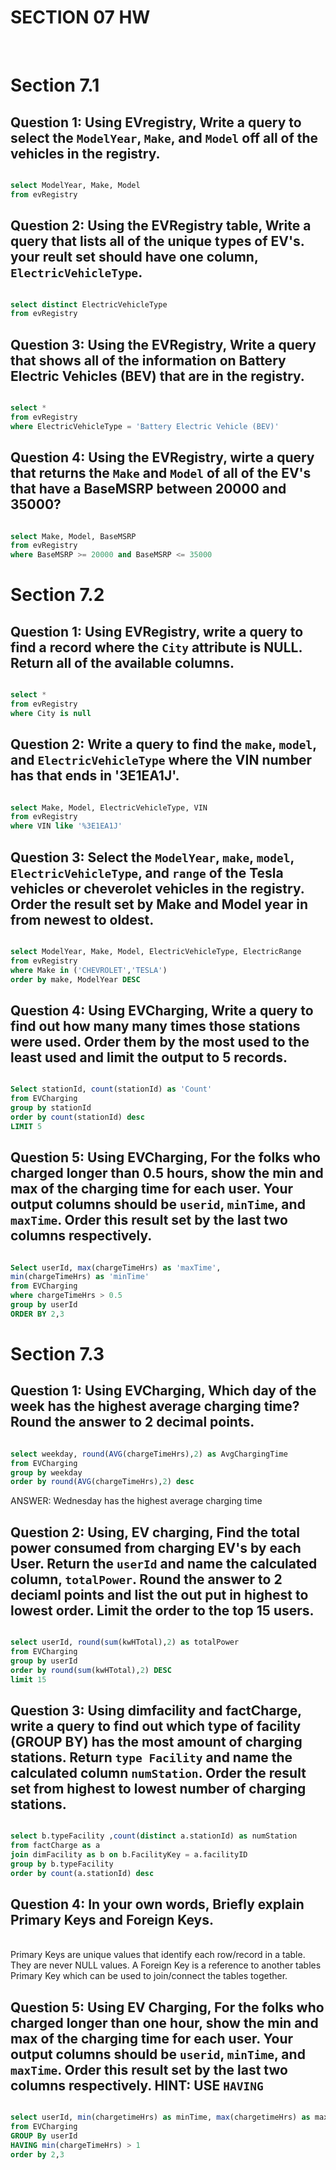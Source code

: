 # SECTION 07 HW 
<br>

# Section 7.1 
## Question 1: Using EVregistry, Write a query to select the `ModelYear`, `Make`, and `Model` off all of the vehicles in the registry.
```SQL

select ModelYear, Make, Model 
from evRegistry

```
## Question 2: Using the EVRegistry table, Write a query that lists all of the unique types of EV's. your reult set should have one column, `ElectricVehicleType`. 
```SQL

select distinct ElectricVehicleType 
from evRegistry

```

## Question 3: Using the EVRegistry, Write a query that shows all of the information on Battery Electric Vehicles (BEV) that are in the registry. 
```SQL

select *
from evRegistry
where ElectricVehicleType = 'Battery Electric Vehicle (BEV)'

```
## Question 4: Using the EVRegistry, wirte a query that returns the `Make` and `Model` of all of the EV's that have a BaseMSRP between 20000 and 35000?  
```SQL

select Make, Model, BaseMSRP
from evRegistry
where BaseMSRP >= 20000 and BaseMSRP <= 35000

```
# Section 7.2
## Question 1: Using EVRegistry, write a query to find a record  where the `City` attribute is NULL. Return all of the available columns. 
```SQL

select *
from evRegistry
where City is null

```
## Question 2: Write a query to find the `make`, `model`, and `ElectricVehicleType` where the VIN number has  that ends in '3E1EA1J'.
```SQL

select Make, Model, ElectricVehicleType, VIN
from evRegistry
where VIN like '%3E1EA1J'

```

## Question 3: Select the `ModelYear`, `make`, `model`, `ElectricVehicleType`, and `range` of the Tesla vehicles or cheverolet vehicles in the registry. Order the result set by Make and Model year in from newest to oldest. 
```SQL

select ModelYear, Make, Model, ElectricVehicleType, ElectricRange
from evRegistry
where Make in ('CHEVROLET','TESLA')
order by make, ModelYear DESC

```
## Question 4: Using EVCharging, Write a query to find out how many many times those stations were used. Order them by the most used to the least used and limit the output to 5 records. 
```SQL

Select stationId, count(stationId) as 'Count'
from EVCharging
group by stationId
order by count(stationId) desc
LIMIT 5

```
## Question 5: Using EVCharging, For the folks who charged longer than 0.5 hours, show the min and max of the charging time for each user. Your output columns should be `userid`, `minTime`, and `maxTime`. Order this result set by the last two columns respectively. 
```SQL

Select userId, max(chargeTimeHrs) as 'maxTime', 
min(chargeTimeHrs) as 'minTime'
from EVCharging
where chargeTimeHrs > 0.5
group by userId
ORDER BY 2,3

```
# Section 7.3
## Question 1: Using EVCharging, Which day of the week has the highest average charging time? Round the answer to 2 decimal points.
```SQL

select weekday, round(AVG(chargeTimeHrs),2) as AvgChargingTime
from EVCharging
group by weekday
order by round(AVG(chargeTimeHrs),2) desc

```
ANSWER: Wednesday has the highest average charging time
<br>

## Question 2: Using, EV charging, Find the total power consumed from charging EV's by each User. Return the `userId` and name the calculated column, `totalPower`. Round the answer to 2 deciaml points and list the out put in highest to lowest order. Limit the order to the top 15 users. 
```SQL

select userId, round(sum(kwHTotal),2) as totalPower
from EVCharging
group by userId
order by round(sum(kwHTotal),2) DESC
limit 15

```

## Question 3: Using dimfacility and factCharge, write a query to find out which type of facility (GROUP BY) has the most amount of charging stations. Return `type Facility` and name the calculated column `numStation`. Order the result set from highest to lowest number of charging stations.  
```SQL

select b.typeFacility ,count(distinct a.stationId) as numStation
from factCharge as a
join dimFacility as b on b.FacilityKey = a.facilityID
group by b.typeFacility
order by count(a.stationId) desc

```
## Question 4: In your own words, Briefly explain Primary Keys and Foreign Keys. 
<br>
 Primary Keys are unique values that identify each row/record in a table. They are never NULL values. A Foreign Key is a reference to another tables Primary Key which can be used to join/connect the tables together.

<br>

## Question 5: Using EV Charging, For the folks who charged longer than one hour, show the min and max of the charging time for each user. Your output columns should be `userid`, `minTime`, and `maxTime`. Order this result set by the last two columns respectively. HINT: USE `HAVING`
```SQL

select userId, min(chargetimeHrs) as minTime, max(chargetimeHrs) as maxTime
from EVCharging
GROUP By userId
HAVING min(chargeTimeHrs) > 1
order by 2,3

```